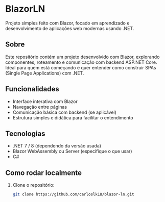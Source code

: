 # BlazorLN

Projeto simples feito com Blazor, focado em aprendizado e desenvolvimento de aplicações web modernas usando .NET.

## Sobre

Este repositório contém um projeto desenvolvido com Blazor, explorando componentes, roteamento e comunicação com backend ASP.NET Core. Ideal para quem está começando e quer entender como construir SPAs (Single Page Applications) com .NET.

## Funcionalidades

- Interface interativa com Blazor
- Navegação entre páginas
- Comunicação básica com backend (se aplicável)
- Estrutura simples e didática para facilitar o entendimento

## Tecnologias

- .NET 7 / 8 (dependendo da versão usada)
- Blazor WebAssembly ou Server (especifique o que usar)
- C#

## Como rodar localmente

1. Clone o repositório:
   ```bash
   git clone https://github.com/carloslk18/blazor-ln.git
